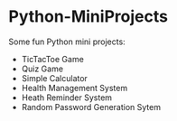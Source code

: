 # Python-MiniProjects
Some fun Python mini projects:
- TicTacToe Game
- Quiz Game
- Simple Calculator
- Health Management System
- Heath Reminder System
- Random Password Generation Sytem
